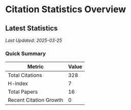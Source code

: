 # Citation Statistics Overview

## Latest Statistics
*Last Updated: 2025-03-25*

### Quick Summary
| Metric | Value |
| ------ | ----- |
| Total Citations | 328 |
| H-index | 7 |
| Total Papers | 16 |
| Recent Citation Growth | 0 |